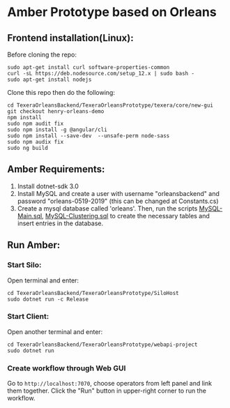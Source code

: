 # Amber Prototype based on Orleans

## Frontend installation(Linux): 
Before cloning the repo:
```
sudo apt-get install curl software-properties-common
curl -sL https://deb.nodesource.com/setup_12.x | sudo bash -
sudo apt-get install nodejs
```
Clone this repo then do the following:
```
cd TexeraOrleansBackend/TexeraOrleansPrototype/texera/core/new-gui
git checkout henry-orleans-demo
npm install
sudo npm audit fix
sudo npm install -g @angular/cli
sudo npm install --save-dev  --unsafe-perm node-sass
sudo npm audix fix
sudo ng build
```

## Amber Requirements:
1. Install dotnet-sdk 3.0
2. Install MySQL and create a user with username "orleansbackend" and password "orleans-0519-2019" (this can be changed at Constants.cs)
3. Create a mysql database called 'orleans'. Then, run the scripts [MySQL-Main.sql](https://github.com/dotnet/orleans/blob/master/src/AdoNet/Shared/MySQL-Main.sql), [MySQL-Clustering.sql](https://github.com/dotnet/orleans/blob/master/src/AdoNet/Orleans.Clustering.AdoNet/MySQL-Clustering.sql) to create the necessary tables and insert entries in the database.

## Run Amber:
### Start Silo:
Open terminal and enter:
```
cd TexeraOrleansBackend/TexeraOrleansPrototype/SiloHost
sudo dotnet run -c Release
```
### Start Client:
Open another terminal and enter:
```
cd TexeraOrleansBackend/TexeraOrleansPrototype/webapi-project
sudo dotnet run
```
### Create workflow through Web GUI
Go to `http://localhost:7070`, choose operators from left panel and link them together. Click the "Run" button in upper-right corner to  run the workflow. 


